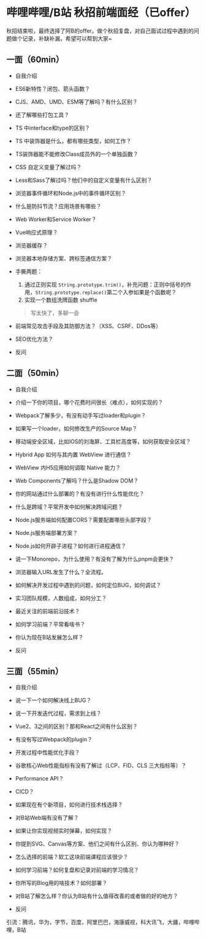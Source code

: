 # 哔哩哔哩/B站 秋招前端面经（已offer）

秋招结束啦，最终选择了阿B的offer。做个秋招复盘，对自己面试过程中遇到的问题做个记录，补缺补漏，希望可以帮到大家~

## 一面（60min）

- 自我介绍
- ES6新特性？闭包、箭头函数？
- CJS、AMD、UMD、ESM等了解吗？有什么区别？
- 还了解哪些打包工具？
- TS 中interface和type的区别？
- TS 中装饰器是什么，都有哪些类型，如何工作？
- TS装饰器能不能修改Class成员外的一个单独函数？
- CSS 自定义变量了解过吗？
- Less和Sass了解过吗？他们中的自定义变量有什么区别？
- 浏览器事件循环和Node.js中的事件循环区别？
- 什么是防抖节流？应用场景有哪些？
- Web Worker和Service Worker？
- Vue响应式原理？
- 浏览器缓存？
- 浏览器本地存储方案、跨标签通信方案？
- 手撕两题：
  1. 通过正则实现 `String.prototype.trim()`，补充问题：正则中括号的作用，`String.prototype.replace()`第二个入参如果是个函数呢？
  2. 实现一个数组洗牌函数 shuffle

  > 写太快了，多聊一会
- 前端常见攻击手段及其防御方法？（XSS、CSRF、DDos等）
- SEO优化方法？
- 反问

## 二面（50min）

- 自我介绍

- 介绍一下你的项目，哪个花费时间很长（难点），如何实现的？

- Webpack了解多少，有没有动手写过loader和plugin？
- 如果写一个loader，如何修改生产的Source Map？
- 移动端安全区域，比如IOS的刘海屏、工具栏高度等，如何获取安全区域？
- Hybrid App 如何与其内置 WebView 进行通信？
- WebView 内H5应用如何调取 Native 能力？
- Web Components了解吗？什么是Shadow DOM？
- 你的网站通过什么部署的？有没有进行什么性能优化？
- 什么是跨域？平常开发中如何解决跨域问题？
- Node.js服务端如何配置CORS？需要配置哪些头部字段？
- Node.js服务端部署方案？
- Node.js如何开辟子进程？如何进行进程通信？
- 说一下Monorepo，为什么使用？有没有了解为什么pnpm会更快？
- 浏览器输入URL发生了什么？全流程。
- 如何解决开发过程中遇到的问题，如何定位BUG，如何调试？
- 实习团队规模，人数组成，如何分工？
- 最近关注的前端前沿技术？
- 如何学习前端？平常看啥书？
- 你认为现在B站发展怎么样？
- 反问

## 三面（55min）

- 自我介绍

- 说一下一个如何解决线上BUG？
- 说一下开发迭代过程，需求到上线？
- Vue2、3之间的区别？那和React之间有什么区别？
- 有没有写过Webpack的plugin？

- 开发过程中性能优化手段？
- 谷歌核心Web性能指标有没有了解过（LCP、FID、CLS 三大指标等）？
- Performance API？
- CICD？
- 如果现在有个新项目，如何进行技术栈选择？
- 对B站Web端有没有了解？
- 如果让你实现视频实时弹幕，如何实现？
- 你提到SVG、Canvas等方案、他们之间有什么区别、你认为哪种好？
- 怎么选择的前端？软工这块前端课程应该很少？
- 如何学习前端？如何复盘和记录对前端的学习情况？
- 你所写的Blog用的啥技术？如何部署？
- 对B站了解怎么样？你认为B站有什么值得改善的或者做的好的地方？
- 反问



引流：腾讯，华为，字节，百度，阿里巴巴，海康威视，科大讯飞，大疆，哔哩哔哩，B站

